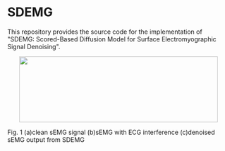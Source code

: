 # SDEMG
This repository provides the source code for the implementation of "SDEMG: Scored-Based Diffusion Model for Surface Electromyographic Signal Denoising". 
<p style='text-align:center;' align="center">
  <img src=https://github.com/tonyliu0910/DiffuEMG/assets/71209514/995afbd0-98b8-442a-92aa-cec988d289cb width="450" height="150">
  <figcaption> Fig. 1 (a)clean sEMG signal (b)sEMG with ECG interference (c)denoised sEMG output from SDEMG</figcaption>
</p>

